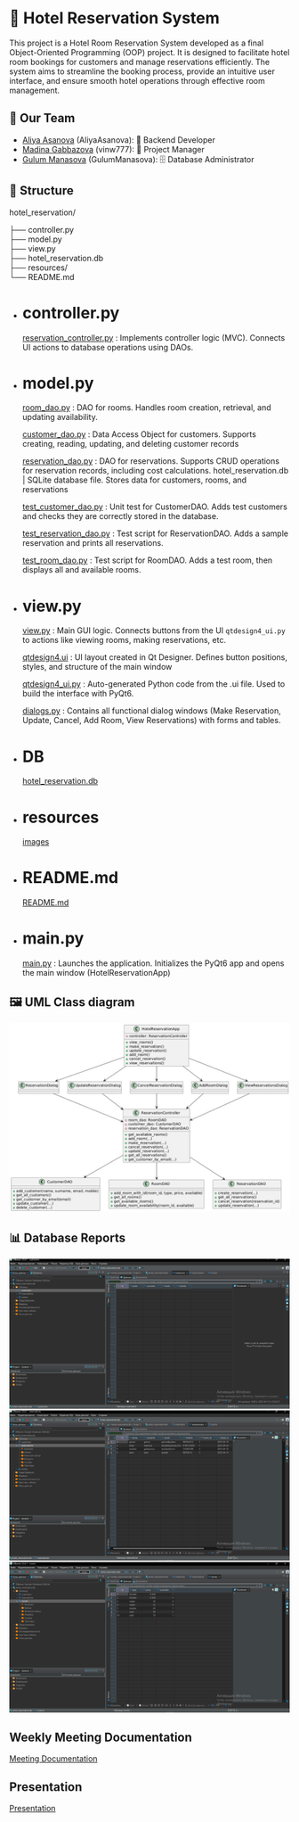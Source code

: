 # 🏨 Hotel Reservation System

This project is a Hotel Room Reservation System developed as a final Object-Oriented Programming (OOP) project. It is designed to facilitate hotel room bookings for customers and manage reservations efficiently. The system aims to streamline the booking process, provide an intuitive user interface, and ensure smooth hotel operations through effective room management.

## 👥 Our Team
- [Aliya Asanova](https://github.com/AliyaAsanova) (AliyaAsanova): 🧠 Backend Developer 
- [Madina Gabbazova](https://github.com/vinw777) (vinw777): 🎨 Project Manager
- [Gulum Manasova](https://github.com/GulumManasova) (GulumManasova): 🗄️ Database Administrator

## 📂 Structure

hotel_reservation/

├── controller.py       
├── model.py           
├── view.py             
├── hotel_reservation.db  
├── resources/          
└── README.md   

- # controller.py 
    [reservation_controller.py](/oop_project/OOP_project/reservation_controller.py) : Implements controller logic (MVC). Connects UI actions to database operations using DAOs.

-  # model.py 
    [room_dao.py](/oop_project/OOP_project/room_dao.py) : DAO for rooms. Handles room creation, retrieval, and updating availability.

    [customer_dao.py](/oop_project/OOP_project/customer_dao.py) : Data Access Object for customers. Supports creating, reading, updating, and deleting customer records
    
    [reservation_dao.py](/oop_project/OOP_project/reservation_dao.py) : DAO for reservations. Supports CRUD operations for reservation records, including cost calculations.
hotel_reservation.db | SQLite database file. Stores data for customers, rooms, and reservations

    [test_customer_dao.py](/oop_project/OOP_project/test_customer_dao.py) : Unit test for CustomerDAO. Adds test customers and checks they are correctly stored in the database.

    [test_reservation_dao.py](/oop_project/OOP_project/test_reservation_dao.py) : Test script for ReservationDAO. Adds a sample reservation and prints all reservations.

    [test_room_dao.py](/oop_project/OOP_project/test_room_dao.py) : Test script for RoomDAO. Adds a test room, then displays all and available rooms.


- # view.py
    [view.py](/oop_project/OOP_project/view.py)  : Main GUI logic. Connects buttons from the UI `qtdesign4_ui.py` to actions like viewing rooms, making reservations, etc.

    [qtdesign4.ui](/oop_project/OOP_project/qtdesign4.ui)  : UI layout created in Qt Designer. Defines button positions, styles, and structure of the main window

    [qtdesign4_ui.py](/oop_project/OOP_project/qtdesign4_ui.py) :  Auto-generated Python code from the .ui file. Used to build the interface with PyQt6.
    
    [dialogs.py](/oop_project/OOP_project/dialogs.py) : Contains all functional dialog windows (Make Reservation, Update, Cancel, Add Room, View Reservations) with forms and tables.



- # DB
    [hotel_reservation.db](/oop_project/OOP_project/hotel_reservation.db)

 - # resources
    [images](/oop_project/OOP_project/images/)
 
 - # README.md
    [README.md](/oop_project/OOP_project/README.md)

- # main.py 
    [main.py](/oop_project/OOP_project/main.py) : Launches the application. Initializes the PyQt6 app and opens the main window (HotelReservationApp)




##  🖼️ UML Class diagram
!["uml"](images/uml.jpg)


## 📊 Database Reports
!["1"](images/customer.png)
!["2"](images/reservations.png)
!["3"](images/rooms.png)


## Weekly Meeting Documentation
[Meeting Documentation](https://docs.google.com/document/d/1_htmtroq5o1iu5VNKjSZXFNl-JBeMTzT/edit?usp=drivesdk&ouid=108611784893782046760&rtpof=true&sd=true)


## Presentation 
[Presentation](https://www.canva.com/design/DAGjwX11IKM/P5UfgfNe-QNC-kTOExqvpQ/edit?utm_content=DAGjwX11IKM&utm_campaign=designshare&utm_medium=link2&utm_source=sharebutton)